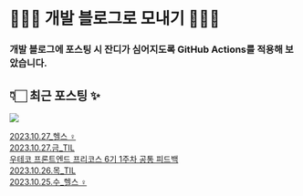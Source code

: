 # 👩🏻‍🌾 개발 블로그로 모내기 🌱🌳✨

### 개발 블로그에 포스팅 시 잔디가 심어지도록 GitHub Actions를 적용해 보았습니다.

## 👇🏻 최근 포스팅 ✨
<p>
    <a href="https://herlang.tistory.com"><img src="https://img.shields.io/badge/Blog-FF5722?style=flat-square&logo=Blogger&logoColor=white"/></a><br>
</p>

<a href=https://herlang.tistory.com/entry/20231027%ED%97%AC%EC%8A%A4%F0%9F%8F%8B%F0%9F%8F%BB%E2%80%8D%E2%99%80%EF%B8%8F>2023.10.27_헬스 ‍♀️</a></br><a href=https://herlang.tistory.com/entry/20231027%EA%B8%88TIL>2023.10.27.금_TIL</a></br><a href=https://herlang.tistory.com/entry/%EC%9A%B0%ED%85%8C%EC%BD%94-%ED%94%84%EB%A1%A0%ED%8A%B8%EC%97%94%EB%93%9C-%ED%94%84%EB%A6%AC%EC%BD%94%EC%8A%A4-6%EA%B8%B0-1%EC%A3%BC%EC%B0%A8-%EA%B3%B5%ED%86%B5-%ED%94%BC%EB%93%9C%EB%B0%B1>우테코 프론트엔드 프리코스 6기 1주차 공통 피드백</a></br><a href=https://herlang.tistory.com/entry/20231026%EB%AA%A9TIL>2023.10.26.목_TIL</a></br><a href=https://herlang.tistory.com/entry/20231025%EC%88%98%ED%97%AC%EC%8A%A4%F0%9F%8F%8B%F0%9F%8F%BB%E2%80%8D%E2%99%80%EF%B8%8F>2023.10.25.수_헬스 ‍♀️</a></br>